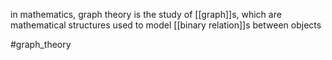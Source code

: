 in mathematics, graph theory is the study of [[graph]]s, which are mathematical structures used to model  [[binary relation]]s between objects

#graph_theory